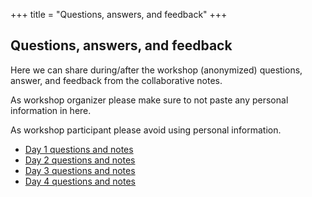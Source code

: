 +++
title = "Questions, answers, and feedback"
+++

## Questions, answers, and feedback

Here we can share during/after the workshop (anonymized) questions, answer, and
feedback from the collaborative notes.

As workshop organizer please make sure to not paste any personal information in
here.

As workshop participant please avoid using personal information.

- [Day 1 questions and notes](./day1)
- [Day 2 questions and notes](./day2)
- [Day 3 questions and notes](./day3)
- [Day 4 questions and notes](./day4)
<!-- - [Day 5 questions and notes](./day5)-->
<!-- - [Day 6 questions and notes](./day6)-->

